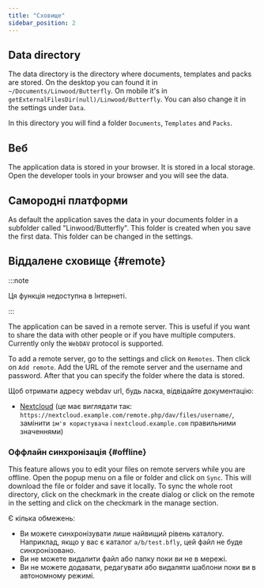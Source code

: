 ```yaml
---
title: "Сховище"
sidebar_position: 2
---
```


## Data directory

The data directory is the directory where documents, templates and packs are stored. On the desktop you can found it in `~/Documents/Linwood/Butterfly`. On mobile it's in `getExternalFilesDir(null)/Linwood/Butterfly`. You can also change it in the settings under `Data`.

In this directory you will find a folder `Documents`, `Templates` and `Packs`.

## Веб

The application data is stored in your browser. It is stored in a local storage. Open the developer tools in your browser and you will see the data.

## Самородні платформи

As default the application saves the data in your documents folder in a subfolder called "Linwood/Butterfly". This folder is created when you save the first data. This folder can be changed in the settings.

## Віддалене сховище {#remote}

:::note

Ця функція недоступна в Інтернеті.

:::

The application can be saved in a remote server. This is useful if you want to share the data with other people or if you have multiple computers. Currently only the `WebDAV` protocol is supported.

To add a remote server, go to the settings and click on `Remotes`. Then click on `Add remote`. Add the URL of the remote server and the username and password. After that you can specify the folder where the data is stored.

Щоб отримати адресу webdav url, будь ласка, відвідайте документацію:

* [Nextcloud](https://docs.nextcloud.com/server/latest/user_manual/en/files/access_webdav.html) (це має виглядати так: `https://nextcloud.example.com/remote.php/dav/files/username/`, замінити `ім'я користувача` і `nextcloud.example.com` правильними значеннями)

### Оффлайн синхронізація {#offline}

This feature allows you to edit your files on remote servers while you are offline. Open the popup menu on a file or folder and click on `Sync`. This will download the file or folder and save it locally. To sync the whole root directory, click on the checkmark in the create dialog or click on the remote in the setting and click on the checkmark in the manage section.

Є кілька обмежень:

* Ви можете синхронізувати лише найвищий рівень каталогу. Наприклад, якщо у вас є каталог `a/b/test.bfly`, цей файл не буде синхронізовано.
* Ви не можете видалити файл або папку поки ви не в мережі.
* Ви не можете додавати, редагувати або видаляти шаблони поки ви в автономному режимі.
